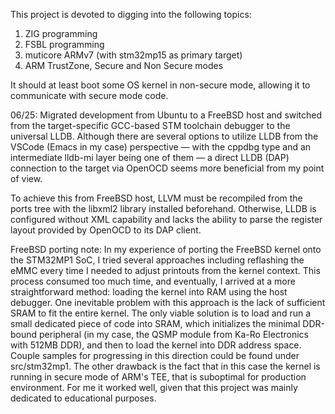 This project is devoted to digging into the following topics:

1. ZIG programming
2. FSBL programming
3. muticore ARMv7 (with stm32mp15 as primary target)
4. ARM TrustZone, Secure and Non Secure modes

It should at least boot some OS kernel in non-secure mode, allowing it to communicate with secure mode code.

06/25: Migrated development from Ubuntu to a FreeBSD host and switched from the target-specific GCC-based STM toolchain debugger to the universal LLDB. Although there are several options to utilize LLDB from the VSCode (Emacs in my case) perspective — with the cppdbg type and an intermediate lldb-mi layer being one of them — a direct LLDB (DAP) connection to the target via OpenOCD seems more beneficial from my point of view.

To achieve this from FreeBSD host, LLVM must be recompiled from the ports tree with the libxml2 library installed beforehand. Otherwise, LLDB is configured without XML capability and lacks the ability to parse the register layout provided by OpenOCD to its DAP client.

FreeBSD porting note:
In my experience of porting the FreeBSD kernel onto the STM32MP1 SoC, I tried several approaches including reflashing the eMMC every time I needed to adjust printouts from the kernel context. This process consumed too much time, and eventually, I arrived at a more straightforward method: loading the kernel into RAM using the host debugger. One inevitable problem with this approach is the lack of sufficient SRAM to fit the entire kernel. The only viable solution is to load and run a small dedicated piece of code into SRAM, which initializes the minimal DDR-bound peripheral (in my case, the QSMP module from Ka-Ro Electronics with 512MB DDR), and then to load the kernel into DDR address space. Couple samples for progressing in this direction could be found under src/stm32mp1. The other drawback is the fact that in this case the kernel is running in secure mode of ARM's TEE, that is suboptimal for production environment. For me it worked well, given that this project was mainly dedicated to educational purposes.
